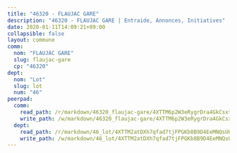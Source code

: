 ```yaml
---
title: "46320 - FLAUJAC GARE"
description: "46320 - FLAUJAC GARE | Entraide, Annonces, Initiatives"
date: 2020-01-11T14:09:21+09:00
collapsible: false
layout: commune
comm:
  nom: "FLAUJAC GARE"
  slug: flaujac-gare
  cp: "46320"
dept:
  nom: "Lot"
  slug: lot
  num: "46"
peerpad:
  comm:
    read_path: /r/markdown/46320_flaujac-gare/4XTTM6p2W3eRygrDra4GkCsxt7VWdv3X2ECsc7r2saPPKUXvY
    write_path: /w/markdown/46320_flaujac-gare/4XTTM6p2W3eRygrDra4GkCsxt7VWdv3X2ECsc7r2saPPKUXvY-K3TgUG4edBMGPKtLhKuf6CaCtETScz2EAyHm5S69h13xi9cgJBzgMdEnnXpmwg2PQg5CqNv5QQkFFCEFaFpMte3wyjEtMGyyms2QcoVSyzK7PY6H9pHcBqJeNBrWxEyoPH6UTkLx
  dept:
    read_path: /r/markdown/46_lot/4XTTM2atDXh7qfad7tjFPGKb8B9D4EeMNQsUG7H6r5PvcsmQY
    write_path: /w/markdown/46_lot/4XTTM2atDXh7qfad7tjFPGKb8B9D4EeMNQsUG7H6r5PvcsmQY-K3TgUvJaCyZvzJ7KFBouD3E9Db8SxVd6F9MJ4VM5wtYfGyhK8U9f2jgCEG1ZP5QbGj9NK2WPVZdPjtw9bJHLE1PoGwVsSft8aSDsZrWh6CwkugjgRfbWWHf5TabrG7vmtM7v9WUc
---
```


